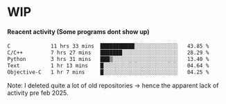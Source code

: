 # WIP

#### Reacent activity (Some programs dont show up)
<!--START_SECTION:waka-->

```txt
C             11 hrs 33 mins  ███████████░░░░░░░░░░░░░░   43.85 %
C/C++         7 hrs 27 mins   ███████░░░░░░░░░░░░░░░░░░   28.29 %
Python        3 hrs 31 mins   ███▒░░░░░░░░░░░░░░░░░░░░░   13.40 %
Text          1 hr 13 mins    █░░░░░░░░░░░░░░░░░░░░░░░░   04.64 %
Objective-C   1 hr 7 mins     █░░░░░░░░░░░░░░░░░░░░░░░░   04.25 %
```

<!--END_SECTION:waka-->

Note: I deleted quite a lot of old repositories -> hence the apparent lack of activity pre feb 2025.

